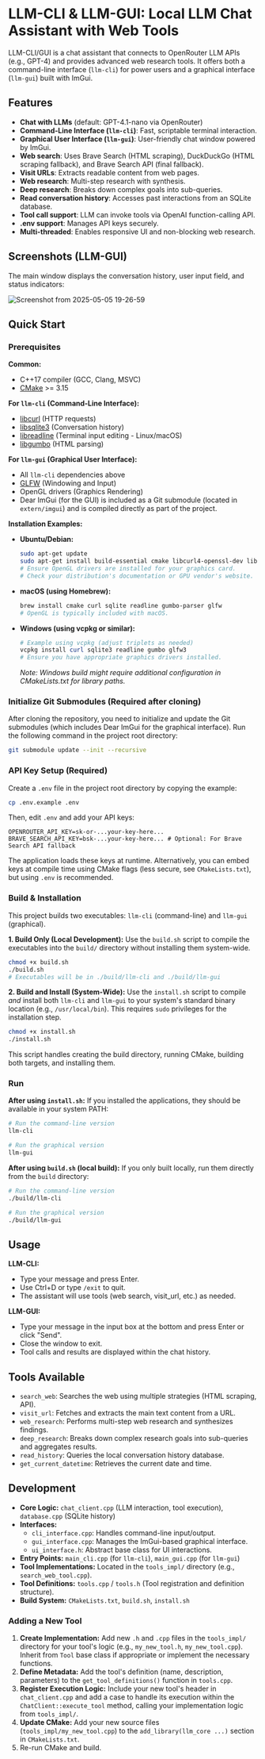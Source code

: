 # LLM-CLI & LLM-GUI: Local LLM Chat Assistant with Web Tools

LLM-CLI/GUI is a chat assistant that connects to OpenRouter LLM APIs (e.g., GPT-4) and provides advanced web research tools. It offers both a command-line interface (`llm-cli`) for power users and a graphical interface (`llm-gui`) built with ImGui.

## Features

- **Chat with LLMs** (default: GPT-4.1-nano via OpenRouter)
- **Command-Line Interface (`llm-cli`)**: Fast, scriptable terminal interaction.
- **Graphical User Interface (`llm-gui`)**: User-friendly chat window powered by ImGui.
- **Web search**: Uses Brave Search (HTML scraping), DuckDuckGo (HTML scraping fallback), and Brave Search API (final fallback).
- **Visit URLs**: Extracts readable content from web pages.
- **Web research**: Multi-step research with synthesis.
- **Deep research**: Breaks down complex goals into sub-queries.
- **Read conversation history**: Accesses past interactions from an SQLite database.
- **Tool call support**: LLM can invoke tools via OpenAI function-calling API.
- **.env support**: Manages API keys securely.
- **Multi-threaded**: Enables responsive UI and non-blocking web research.

## Screenshots (LLM-GUI)

The main window displays the conversation history, user input field, and status indicators:

![Screenshot from 2025-05-05 19-26-59](https://github.com/user-attachments/assets/ea840a3a-7dd9-45dc-9cd3-0b55b0804f15)

## Quick Start

### Prerequisites

**Common:**
- C++17 compiler (GCC, Clang, MSVC)
- [CMake](https://cmake.org/) >= 3.15

**For `llm-cli` (Command-Line Interface):**
- [libcurl](https://curl.se/libcurl/) (HTTP requests)
- [libsqlite3](https://www.sqlite.org/) (Conversation history)
- [libreadline](https://tiswww.case.edu/php/chet/readline/rltop.html) (Terminal input editing - Linux/macOS)
- [libgumbo](https://github.com/google/gumbo-parser) (HTML parsing)

**For `llm-gui` (Graphical User Interface):**
- All `llm-cli` dependencies above
- [GLFW](https://www.glfw.org/) (Windowing and Input)
- OpenGL drivers (Graphics Rendering)
- Dear ImGui (for the GUI) is included as a Git submodule (located in `extern/imgui`) and is compiled directly as part of the project.

**Installation Examples:**

*   **Ubuntu/Debian:**
    ```sh
    sudo apt-get update
    sudo apt-get install build-essential cmake libcurl4-openssl-dev libsqlite3-dev libreadline-dev libgumbo-dev libglfw3-dev
    # Ensure OpenGL drivers are installed for your graphics card.
    # Check your distribution's documentation or GPU vendor's website.
    ```
*   **macOS (using Homebrew):**
    ```sh
    brew install cmake curl sqlite readline gumbo-parser glfw
    # OpenGL is typically included with macOS.
    ```
*   **Windows (using vcpkg or similar):**
    ```powershell
    # Example using vcpkg (adjust triplets as needed)
    vcpkg install curl sqlite3 readline gumbo glfw3
    # Ensure you have appropriate graphics drivers installed.
    ```
    *Note: Windows build might require additional configuration in CMakeLists.txt for library paths.*

### Initialize Git Submodules (Required after cloning)

After cloning the repository, you need to initialize and update the Git submodules (which includes Dear ImGui for the graphical interface). Run the following command in the project root directory:

```sh
git submodule update --init --recursive
```

### API Key Setup (Required)

Create a `.env` file in the project root directory by copying the example:
```sh
cp .env.example .env
```
Then, edit `.env` and add your API keys:
```dotenv
OPENROUTER_API_KEY=sk-or-...your-key-here...
BRAVE_SEARCH_API_KEY=bsk-...your-key-here... # Optional: For Brave Search API fallback
```
The application loads these keys at runtime. Alternatively, you can embed keys at compile time using CMake flags (less secure, see `CMakeLists.txt`), but using `.env` is recommended.

### Build & Installation

This project builds two executables: `llm-cli` (command-line) and `llm-gui` (graphical).

**1. Build Only (Local Development):**
Use the `build.sh` script to compile the executables into the `build/` directory without installing them system-wide.
```sh
chmod +x build.sh
./build.sh
# Executables will be in ./build/llm-cli and ./build/llm-gui
```

**2. Build and Install (System-Wide):**
Use the `install.sh` script to compile *and* install both `llm-cli` and `llm-gui` to your system's standard binary location (e.g., `/usr/local/bin`). This requires `sudo` privileges for the installation step.
```sh
chmod +x install.sh
./install.sh
```
This script handles creating the build directory, running CMake, building both targets, and installing them.

### Run

**After using `install.sh`:**
If you installed the applications, they should be available in your system PATH:
```sh
# Run the command-line version
llm-cli

# Run the graphical version
llm-gui
```

**After using `build.sh` (local build):**
If you only built locally, run them directly from the `build` directory:
```sh
# Run the command-line version
./build/llm-cli

# Run the graphical version
./build/llm-gui
```

## Usage

**LLM-CLI:**
- Type your message and press Enter.
- Use Ctrl+D or type `/exit` to quit.
- The assistant will use tools (web search, visit_url, etc.) as needed.

**LLM-GUI:**
- Type your message in the input box at the bottom and press Enter or click "Send".
- Close the window to exit.
- Tool calls and results are displayed within the chat history.

## Tools Available

- `search_web`: Searches the web using multiple strategies (HTML scraping, API).
- `visit_url`: Fetches and extracts the main text content from a URL.
- `web_research`: Performs multi-step web research and synthesizes findings.
- `deep_research`: Breaks down complex research goals into sub-queries and aggregates results.
- `read_history`: Queries the local conversation history database.
- `get_current_datetime`: Retrieves the current date and time.

## Development

- **Core Logic:** `chat_client.cpp` (LLM interaction, tool execution), `database.cpp` (SQLite history)
- **Interfaces:**
    - `cli_interface.cpp`: Handles command-line input/output.
    - `gui_interface.cpp`: Manages the ImGui-based graphical interface.
    - `ui_interface.h`: Abstract base class for UI interactions.
- **Entry Points:** `main_cli.cpp` (for `llm-cli`), `main_gui.cpp` (for `llm-gui`)
- **Tool Implementations:** Located in the `tools_impl/` directory (e.g., `search_web_tool.cpp`).
- **Tool Definitions:** `tools.cpp` / `tools.h` (Tool registration and definition structure).
- **Build System:** `CMakeLists.txt`, `build.sh`, `install.sh`

### Adding a New Tool

1.  **Create Implementation:** Add new `.h` and `.cpp` files in the `tools_impl/` directory for your tool's logic (e.g., `my_new_tool.h`, `my_new_tool.cpp`). Inherit from `Tool` base class if appropriate or implement the necessary functions.
2.  **Define Metadata:** Add the tool's definition (name, description, parameters) to the `get_tool_definitions()` function in `tools.cpp`.
3.  **Register Execution Logic:** Include your new tool's header in `chat_client.cpp` and add a case to handle its execution within the `ChatClient::execute_tool` method, calling your implementation logic from `tools_impl/`.
4.  **Update CMake:** Add your new source files (`tools_impl/my_new_tool.cpp`) to the `add_library(llm_core ...)` section in `CMakeLists.txt`.
5.  Re-run CMake and build.
